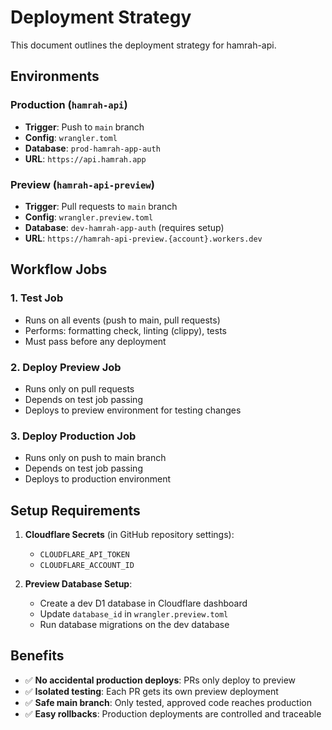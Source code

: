 # Deployment Strategy

This document outlines the deployment strategy for hamrah-api.

## Environments

### Production (`hamrah-api`)
- **Trigger**: Push to `main` branch
- **Config**: `wrangler.toml`
- **Database**: `prod-hamrah-app-auth`
- **URL**: `https://api.hamrah.app`

### Preview (`hamrah-api-preview`)
- **Trigger**: Pull requests to `main` branch
- **Config**: `wrangler.preview.toml`  
- **Database**: `dev-hamrah-app-auth` (requires setup)
- **URL**: `https://hamrah-api-preview.{account}.workers.dev`

## Workflow Jobs

### 1. Test Job
- Runs on all events (push to main, pull requests)
- Performs: formatting check, linting (clippy), tests
- Must pass before any deployment

### 2. Deploy Preview Job
- Runs only on pull requests
- Depends on test job passing
- Deploys to preview environment for testing changes

### 3. Deploy Production Job  
- Runs only on push to main branch
- Depends on test job passing
- Deploys to production environment

## Setup Requirements

1. **Cloudflare Secrets** (in GitHub repository settings):
   - `CLOUDFLARE_API_TOKEN`
   - `CLOUDFLARE_ACCOUNT_ID`

2. **Preview Database Setup**:
   - Create a dev D1 database in Cloudflare dashboard
   - Update `database_id` in `wrangler.preview.toml`
   - Run database migrations on the dev database

## Benefits

- ✅ **No accidental production deploys**: PRs only deploy to preview
- ✅ **Isolated testing**: Each PR gets its own preview deployment  
- ✅ **Safe main branch**: Only tested, approved code reaches production
- ✅ **Easy rollbacks**: Production deployments are controlled and traceable